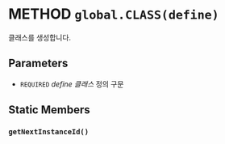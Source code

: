 # METHOD `global.CLASS(define)`
클래스를 생성합니다.

## Parameters
* `REQUIRED` *define	클래스* 정의 구문

## Static Members

### `getNextInstanceId()`
